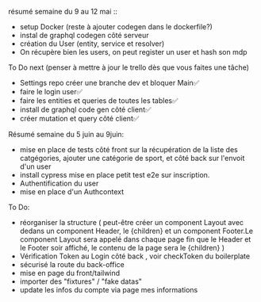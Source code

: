 résumé semaine du 9 au 12 mai ::

- setup Docker (reste à ajouter codegen dans le dockerfile?)
- instal de graphql codegen côté serveur
- création du User (entity, service et resolver)
- On récupère bien les users, on peut register un user et hash son mdp

To Do next (penser à mettre à jour le trello dès que vous faites une tâche)

- Settings repo créer une branche dev et bloquer Main✅
- faire le login user✅
- faire les entities et queries de toutes les tables✅
- install de graphql code gen côté client✅
- créer mutation et query côté client✅

Résumé semaine du 5 juin au 9juin:

- mise en place de tests côté front sur la récupération de la liste des catgégories, ajouter une catégorie de sport, et côté back sur l'envoit d'un user
- install cypress mise en place petit test e2e sur inscription.
- Authentification du user
- mise en place d'un Authcontext

To Do:

- réorganiser la structure ( peut-être créer un component Layout avec dedans un component Header, le {children} et un component Footer.Le component Layout sera appelé dans chaque page fin que le Header et le Footer soir affiché, le contenu de la page sera le {children} )
- Vérification Token au Login côté back , voir checkToken du boilerplate
- sécurisé la route du back-office
- mise en page du front/tailwind
- importer des "fixtures" / "fake datas"
- update les infos du compte via page mes informations